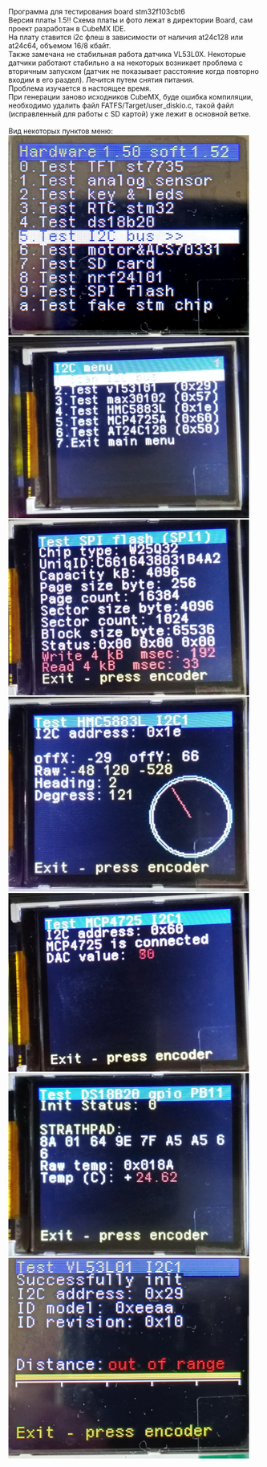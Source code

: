 Программа для тестирования board stm32f103cbt6 <br>
Версия платы 1.5!!
Cхема платы и фото лежат в директории Board, сам проект разработан в CubeMX IDE.<br>
На плату ставится i2c флеш в зависимости от наличия at24c128 или at24c64, объемом 16/8 кбайт.<br>
Также замечана не стабильная работа датчика VL53L0X. Некоторые датчики работают стабильно а на некоторых возникает проблема с
вторичным запуском (датчик не показывает расстояние когда повторно входим в его раздел). Лечится путем снятия питания.<br>
Проблема изучается в настоящее время.<br>
При генерации заново исходников CubeMX, буде ошибка компиляции, необходимо удалить файл FATFS/Target/user_diskio.c, такой
файл (исправленный для работы с SD картой) уже лежит в основной ветке.<br>
<br>
Вид некоторых пунктов меню:<br>
<img src="https://github.com/pav2000/DevBoardSTM32F103CBT/blob/main/CubeIDE/LabMaketTest/Picture/001.jpg" width="480" /> <br>
<img src="https://github.com/pav2000/DevBoardSTM32F103CBT/blob/main/CubeIDE/LabMaketTest/Picture/002.jpg" width="480" /> <br>
<img src="https://github.com/pav2000/DevBoardSTM32F103CBT/blob/main/CubeIDE/LabMaketTest/Picture/003.jpg" width="480" /> <br>
<img src="https://github.com/pav2000/DevBoardSTM32F103CBT/blob/main/CubeIDE/LabMaketTest/Picture/004.jpg" width="480" /> <br>
<img src="https://github.com/pav2000/DevBoardSTM32F103CBT/blob/main/CubeIDE/LabMaketTest/Picture/005.jpg" width="480" /> <br>
<img src="https://github.com/pav2000/DevBoardSTM32F103CBT/blob/main/CubeIDE/LabMaketTest/Picture/006.jpg" width="480" /> <br>
<img src="https://github.com/pav2000/DevBoardSTM32F103CBT/blob/main/CubeIDE/LabMaketTest/Picture/007.jpg" width="480" /> <br>



